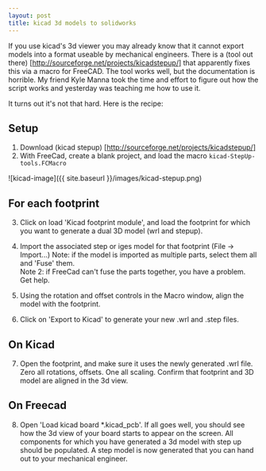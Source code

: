 ```yaml
---
layout: post
title: kicad 3d models to solidworks
---
```


If you use kicad's 3d viewer you may already know that it cannot export models
into a format useable by mechanical engineers.  There is a (tool out there)
[http://sourceforge.net/projects/kicadstepup/] that apparently fixes this via a
macro for FreeCAD.  The tool works well, but the documentation is horrible.  My
friend Kyle Manna took the time and effort to figure out how the script works
and yesterday was teaching me how to use it.

It turns out it's not that hard.  Here is the recipe:


## Setup

1. Download (kicad stepup) [http://sourceforge.net/projects/kicadstepup/]
2. With FreeCad, create a blank project, and load the macro ```kicad-StepUp-tools.FCMacro```

![kicad-image]({{ site.baseurl }}/images/kicad-stepup.png)

## For each footprint

3. Click on load 'Kicad footprint module', and load the footprint for which you
   want to generate a dual 3D model (wrl and stepup).

4. Import the associated step or iges model for that footprint (File -> Import...)
   Note:  if the model is imported as multiple parts, select them all and 'Fuse' them.   
   Note 2: if FreeCad can't fuse the parts together, you have a problem.  Get help.

5. Using the rotation and offset controls in the Macro window, align the model with 
   the footprint.

6. Click on 'Export to Kicad' to generate your new .wrl and .step files.

## On Kicad

7. Open the footprint, and make sure it uses the newly generated .wrl file.
   Zero all rotations, offsets.  One all scaling.  Confirm that footprint
   and 3D model are aligned in the 3d view.

## On Freecad

8. Open 'Load kicad board *.kicad_pcb'.  If all goes well, you should see how
   the 3d view of your board starts to appear on the screen.  All components
   for which you have generated a 3d model with step up should be populated.  A
   step model is now generated that you can hand out to your mechanical engineer.


